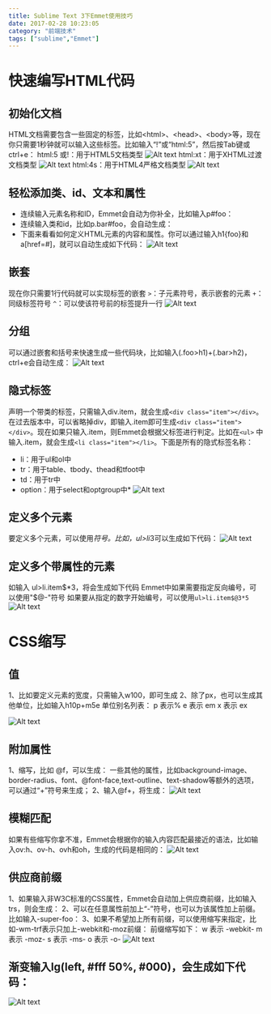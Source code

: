```yaml
---
title: Sublime Text 3下Emmet使用技巧
date: 2017-02-28 10:23:05
category: "前端技术"
tags: ["sublime","Emmet"]
---
```

# 快速编写HTML代码

## 初始化文档
HTML文档需要包含一些固定的标签，比如&lt;html&gt;、&lt;head&gt;、&lt;body&gt;等，现在你只需要1秒钟就可以输入这些标签。比如输入“!”或“html:5”，然后按Tab键或ctrl+e：
html:5 或!：用于HTML5文档类型
![Alt text](https://tawen.github.io/res/20170228html5.jpg)
html:xt：用于XHTML过渡文档类型
![Alt text](https://tawen.github.io/res/20170228htmlxt.jpg)
html:4s：用于HTML4严格文档类型
![Alt text](https://tawen.github.io/res/20170228html4s.jpg)

## 轻松添加类、id、文本和属性
* 连续输入元素名称和ID，Emmet会自动为你补全，比如输入p#foo：
* 连续输入类和id，比如p.bar#foo，会自动生成：
* 下面来看看如何定义HTML元素的内容和属性。你可以通过输入h1{foo}和a[href=#]，就可以自动生成如下代码：
![Alt text](https://tawen.github.io/res/20170228htmldemo1.jpg)

## 嵌套
现在你只需要1行代码就可以实现标签的嵌套
```>```：子元素符号，表示嵌套的元素
```+```：同级标签符号
```^```：可以使该符号前的标签提升一行
![Alt text](https://tawen.github.io/res/20170228htmldemo2.jpg)

## 分组
可以通过嵌套和括号来快速生成一些代码块，比如输入(.foo>h1)+(.bar>h2)，ctrl+e会自动生成：
![Alt text](https://tawen.github.io/res/20170228htmldemo3.jpg)

## 隐式标签
声明一个带类的标签，只需输入div.item，就会生成```<div class="item"></div>```。在过去版本中，可以省略掉div，即输入.item即可生成```<div class="item"></div>```。现在如果只输入.item，则Emmet会根据父标签进行判定。比如在```<ul>``` 中输入.item，就会生成```<li class="item"></li>```。下面是所有的隐式标签名称：

* li：用于ul和ol中
* tr：用于table、tbody、thead和tfoot中
* td：用于tr中
* option：用于select和optgroup中* 
![Alt text](https://tawen.github.io/res/20170228htmldemo4.jpg)

## 定义多个元素
要定义多个元素，可以使用*符号。比如，ul>li*3可以生成如下代码：
![Alt text](https://tawen.github.io/res/20170228htmldemo5.jpg)

## 定义多个带属性的元素
如输入 ul>li.item$*3，将会生成如下代码
Emmet中如果需要指定反向编号，可以使用"$@-"符号
如果要从指定的数字开始编号，可以使用```ul>li.item$@3*5```
![Alt text](https://tawen.github.io/res/20170228htmldemo6.jpg)

# CSS缩写
## 值
1、比如要定义元素的宽度，只需输入w100，即可生成
2、除了px，也可以生成其他单位，比如输入h10p+m5e
单位别名列表：
p 表示%
e 表示 em
x 表示 ex

![Alt text](https://tawen.github.io/res/20170228cssdemo1.jpg)

## 附加属性
1、缩写，比如 @f，可以生成：
一些其他的属性，比如background-image、border-radius、font、@font-face,text-outline、text-shadow等额外的选项，可以通过“+”符号来生成；
2、输入@f+，将生成：
![Alt text](https://tawen.github.io/res/20170228cssdemo2.jpg)

## 模糊匹配
如果有些缩写你拿不准，Emmet会根据你的输入内容匹配最接近的语法，比如输入ov:h、ov-h、ovh和oh，生成的代码是相同的：
![Alt text](https://tawen.github.io/res/20170228cssdemo3.jpg)

## 供应商前缀
1、如果输入非W3C标准的CSS属性，Emmet会自动加上供应商前缀，比如输入trs，则会生成：
2、可以在任意属性前加上“-”符号，也可以为该属性加上前缀。比如输入-super-foo：
3、如果不希望加上所有前缀，可以使用缩写来指定，比如-wm-trf表示只加上-webkit和-moz前缀：
前缀缩写如下：
w 表示 -webkit-
m 表示 -moz-
s 表示 -ms-
o 表示 -o-
![Alt text](https://tawen.github.io/res/20170228cssdemo4.jpg)

## 渐变输入lg(left, #fff 50%, #000)，会生成如下代码：
![Alt text](https://tawen.github.io/res/20170228cssdemo5.jpg)